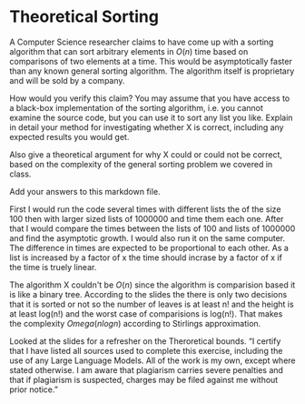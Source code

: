 # Theoretical Sorting

A Computer Science researcher claims to have come up with a sorting algorithm
that can sort arbitrary elements in $O(n)$ time based on comparisons of two
elements at a time. This would be asymptotically faster than any known general
sorting algorithm. The algorithm itself is proprietary and will be sold by a
company.

How would you verify this claim? You may assume that you have access to a
black-box implementation of the sorting algorithm, i.e. you cannot examine the
source code, but you can use it to sort any list you like. Explain in detail
your method for investigating whether X is correct, including any expected
results you would get.

Also give a theoretical argument for why X could or could not be correct, based
on the complexity of the general sorting problem we covered in class.

Add your answers to this markdown file.

First I would run the code several times with different lists the of the size 100 then with larger sized lists of 1000000 and time them each one. After that I would compare the times between the lists of 100 and lists of 1000000 and find the asymptotic growth. I would also run it on the same computer. The difference in times are expected to be proportional to each other. As a list is increased by a factor of x the time should incrase by a factor of x if the time is truely linear.

The algorithm X couldn't be $O(n)$ since the algorithm is comparision based it is like a binary tree. According to the slides the there is only two decisions that it is sorted or not so the number of leaves is at least n! and the height is at least log(n!) and the worst case of comparisions is log(n!). That makes the complexity $Omega(nlogn)$ according to Stirlings approximation.

Looked at the slides for a refresher on the Theroretical bounds. “I certify that I have listed all sources used to complete this exercise, including the use of any Large Language Models. All of the work is my own, except where stated otherwise. I am aware that plagiarism carries severe penalties and that if plagiarism is suspected, charges may be filed against me without prior notice.”
